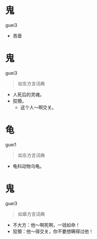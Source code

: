 # 鬼
guei3
- 吝啬

# 鬼
guei3
> 如东方言词典
- 人死后的灵魂。
- 狡猾。
  - 这个人～啊交关。

# 龟
guei1
> 如东方言词典
- 龟科动物乌龟。

# 鬼
guei3
> 如皋方言词典
- 不大方：他～啊死啊，一钱如命！
- 狡猾：他～得交关，你不要想瞒得过他！
